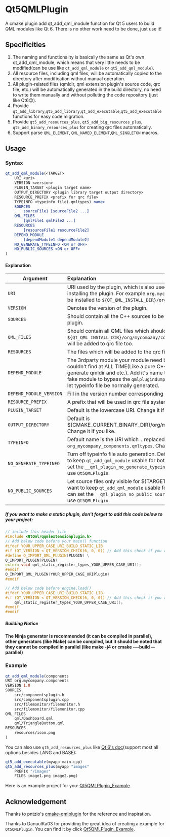 # Qt5QMLPlugin

A cmake plugin add qt_add_qml_module function for Qt 5 users to build QML modules like Qt 6.
There is no other work need to be done, just use it!

## Specificities

1. The naming and functionality is basically the same as Qt's own qt_add_qml_module, which means that very little needs to be modified(can be use like `qt_add_qml_module` or `qt5_add_qml_module`).
2. All resource files, including qml files, will be automatically copied to the directory after modification without manual operation.
3. All plugin-related files (qmldir, qml extension plugin's source code, qrc file, etc.) will be automatically generated in the build directory, no need to write them manually and without polluting the code repository (just like Qt6😉).
4. Provide `qt_add_library`,`qt5_add_library`,`qt_add_executable`,`qt5_add_executable` functions for easy code migration.
5. Provide `qt5_add_resources_plus`, `qt5_add_big_resources_plus`, `qt5_add_binary_resources_plus` for creating qrc files automatically.
6. Support parse `QML_ELEMENT`, `QML_NAMED_ELEMENT`,`QML_SINGLETON` macros.

## Usage

### Syntax
```cmake
qt_add_qml_module(<TARGET>
    URI <uri>
    VERSION <version>
    PLUGIN_TARGET <plugin target name>
    OUTPUT_DIRECTORY <plugin library target output directory>
    RESOURCE_PREFIX <prefix for qrc file>
    TYPEINFO <typeinfo file(.qmltypes) name>
    SOURCES
        sourceFile1 [sourceFile2 ...]
    QML_FILES
        [qmlFile1 qmlFile2 ...]
    RESOURCES
        [resourceFile1 resourceFile2]
    DEPEND_MODULE
        [dependModule1 dependModule2]
    NO_GENERATE_TYPEINFO <ON or OFF>
    NO_PUBLIC_SOURCES <ON or OFF>
)
```
#### Explanation
| Argument        | Explanation |
| ------------ |:--------------|
| `URI`        | URI used by the plugin, which is also used as a directory when installing the plugin. For example `org.mycompany.components` will be installed to `${QT_QML_INSTALL_DIR}/org/mycompany/components`. |
| `VERSION`    | Denotes the version of the plugin. |
| `SOURCES`    | Should contain all the C++ sources to be compiled with this plugin. |
| `QML_FILES`   | Should contain all QML files which should be copied to the `${QT_QML_INSTALL_DIR}/org/mycompany/components` directory. It will be added to qrc file too. |
| `RESOURCES` | The files which will be added to the qrc files. |
| `DEPEND_MODULE` | The 3rdparty module your module need but `qmlplugindump` couldn't find at ALL TIME(Like a pure C++ module which doesn't generate qmldir and etc.). Add it's name to this, it will generate a fake module to bypass the `qmlplugindump`'s check. A little trick to let typeinfo file be normally generated. |
| `DEPEND_MODULE_VERSION` | Fill in the version number corresponding to `DEPEND_MODULE`. |
| `RESOURCE_PREFIX` | A prefix that will be used in qrc file system. |
| `PLUGIN_TARGET` | Default is the lowercase URI. Change it if you like. |
| `OUTPUT_DIRECTORY` | Default is ${CMAKE_CURRENT_BINARY_DIR}/org/mycompany/components. Change it if you like. |
| `TYPEINFO` | Default name is the URI which `.` replaced by `_`, like `org_mycompany_components.qmltypes`. Change it if you like. |
| `NO_GENERATE_TYPEINFO` | Turn off typeinfo file auto generation. Default is OFF. If you want to keep `qt_add_qml_module` usable for both Qt5 and Qt6, you can set the `__qml_plugin_no_generate_typeinfo` to control it before use `Qt5QMLPlugin`.|
| `NO_PUBLIC_SOURCES` | Let source files only visible for ${TARGET}. Default is ON. If you want to keep `qt_add_qml_module` usable for both Qt5 and Qt6, you can set the `__qml_plugin_no_public_sources` to control it before use `Qt5QMLPlugin`.|

##### ***If you want to make a static plugin, don't forget to add this code below to your project:***
```cpp
// include this header file
#include <QtQml/qqmlextensionplugin.h>
// Add below code before your main() function
#ifdef YOUR_UPPER_CASE_URI_BUILD_STATIC_LIB
#if (QT_VERSION < QT_VERSION_CHECK(6, 0, 0)) // Add this check if you want to support both Qt 5 and Qt 6
#define Q_IMPORT_QML_PLUGIN(PLUGIN) \
Q_IMPORT_PLUGIN(PLUGIN)
extern void qml_static_register_types_YOUR_UPPER_CASE_URI();
#endif
Q_IMPORT_QML_PLUGIN(YOUR_UPPER_CASE_URIPlugin)
#endif

// Add below code before engine.load()
#ifdef YOUR_UPPER_CASE_URI_BUILD_STATIC_LIB
#if (QT_VERSION < QT_VERSION_CHECK(6, 0, 0)) // Add this check if you want to support both Qt 5 and Qt 6
    qml_static_register_types_YOUR_UPPER_CASE_URI();
#endif
#endif
```

##### Building Notice
**The Ninja generator is recommended (it can be compiled in parallel), other generators (like Make) can be compiled, but it should be noted that they cannot be compiled in parallel (like make -j4 or cmake ---build --parallel)**

### Example
```cmake
qt_add_qml_module(components
URI org.mycompany.components
VERSION 1.0
SOURCES
    src/componentsplugin.h
    src/componentsplugin.cpp
    src/filemonitor/filemonitor.h
    src/filemonitor/filemonitor.cpp
QML_FILES
    qml/Dashboard.qml
    qml/TriangleButton.qml
RESOURCES
    resources/icon.png
)
```

You can also use `qt5_add_resources_plus` like [Qt 6's doc](https://doc.qt.io/qt-6/qt-add-resources.html)(support most all options besides LANG and BASE):
```cmake
qt5_add_executable(myapp main.cpp)
qt5_add_resources_plus(myapp "images"
    PREFIX "/images"
    FILES image1.png image2.png)
```

Here is an example project for you: [Qt5QMLPlugin_Example](https://github.com/DanuulKa03/Qt5QMLPlugin_Example).

## Acknowledgement

Thanks to pntzio's [cmake-qmlplugin](https://github.com/pntzio/cmake-qmlplugin) for the reference and inspiration.

Thanks to DanuulKa03 for providing the great idea of creating a example for `Qt5QMLPlugin`. You can find it by click [Qt5QMLPlugin_Example](https://github.com/DanuulKa03/Qt5QMLPlugin_Example).